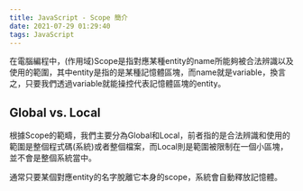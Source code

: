 ```yaml
---
title: JavaScript - Scope 簡介
date: 2021-07-29 01:29:40
tags: JavaScript
---
```


在電腦編程中，(作用域)Scope是指對應某種entity的name所能夠被合法辨識以及使用的範圍，其中entity是指的是某種記憶體區塊，而name就是variable，換言之，只要我們透過variable就能操控代表記憶體區塊的entity。



## Global vs. Local

根據Scope的範疇，我們主要分為Global和Local，前者指的是合法辨識和使用的範圍是整個程式碼(系統)或者整個檔案，而Local則是範圍被限制在一個小區塊，並不會是整個系統當中。

通常只要某個對應entity的名字脫離它本身的scope，系統會自動釋放記憶體。



